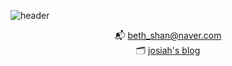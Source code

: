 ![header](https://capsule-render.vercel.app/api?type=waving&color=auto&height=200&section=header&text=Come%20in%20:\)&fontSize=64)  


<div align="center">

📬 beth_shan@naver.com
<br/>
🗂 [josiah's blog](https://google.com, "go blog")
  
  
</div>
